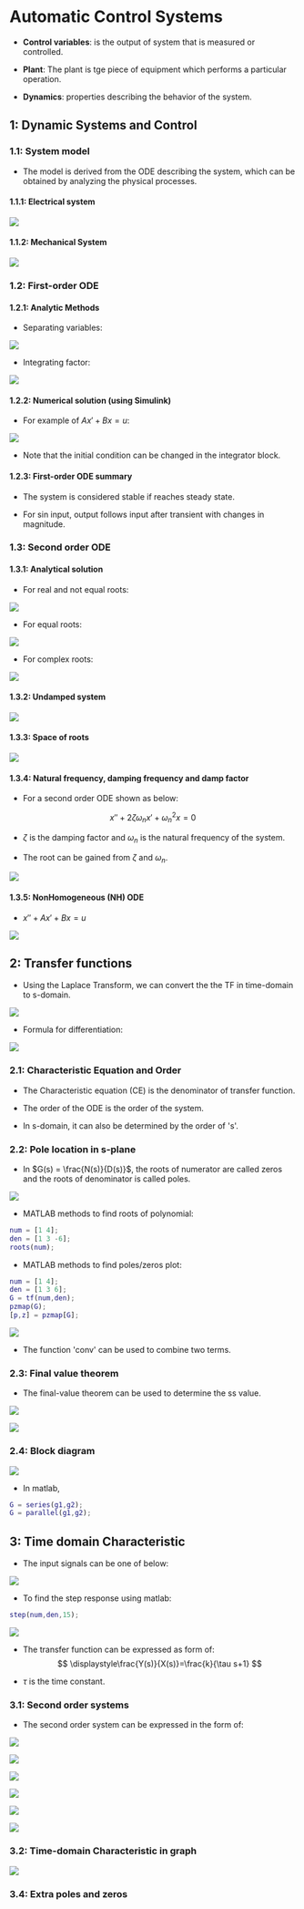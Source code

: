 # Automatic Control Systems 

- **Control variables**: is the output of system that is measured or controlled.

- **Plant**: The plant is tge piece of equipment which performs a particular operation.

- **Dynamics**: properties describing the behavior of the system.

## 1: Dynamic Systems and Control 

### 1.1: System model 

- The model is derived from the ODE describing the system, which can be obtained by analyzing the physical processes.

#### 1.1.1: Electrical system 

![](image/2023-05-25-10-55-39.png)

#### 1.1.2: Mechanical System 

![](image/2023-05-25-10-56-15.png)


### 1.2: First-order ODE 

#### 1.2.1: Analytic Methods 

- Separating variables:

![](image/2023-05-25-11-03-43.png)

- Integrating factor:

![](image/2023-05-25-11-05-58.png)

#### 1.2.2: Numerical solution (using Simulink)

- For example of $Ax' +Bx = u$:

![](image/2023-05-25-11-13-21.png)

- Note that the initial condition can be changed in the integrator block.

#### 1.2.3: First-order ODE summary 

- The system is considered stable if reaches steady state.

- For sin input, output follows input after transient with changes in magnitude.


### 1.3: Second order ODE 

#### 1.3.1: Analytical solution 

- For real and not equal roots:

![](image/2023-05-25-16-05-40.png)

- For equal roots:

![](image/2023-05-25-16-06-40.png)

- For complex roots:

![](image/2023-05-25-16-07-49.png)


#### 1.3.2: Undamped system 

![](image/2023-05-25-16-25-54.png)

#### 1.3.3: Space of roots 

![](image/2023-05-25-16-26-18.png)

#### 1.3.4: Natural frequency, damping frequency and damp factor 

- For a second order ODE shown as below:

$$
x'' + 2\zeta \omega_n x' + \omega_n ^2x = 0
$$

- $\zeta$ is the damping factor and $\omega_n$ is the natural frequency of the system.

- The root can be gained from $\zeta$ and $\omega_n$.

![](image/2023-05-25-16-36-07.png)

#### 1.3.5: NonHomogeneous (NH) ODE 

- $x''+Ax'+Bx = u$

![](image/2023-05-25-16-42-39.png)


## 2: Transfer functions 

- Using the Laplace Transform, we can convert the the TF in time-domain to s-domain.

![](image/2023-05-25-17-02-14.png)

- Formula for differentiation:

![](image/2023-05-25-17-49-52.png)

### 2.1: Characteristic Equation and Order 

- The Characteristic equation (CE) is the denominator of transfer function.

- The order of the ODE is the order of the system.

- In s-domain, it can also be determined by the order of 's'.

### 2.2: Pole location in s-plane 

- In $G(s) = \frac{N(s)}{D(s)}$, the roots of numerator are called zeros and the roots of denominator is called poles.

![](image/2023-05-26-06-20-32.png)


- MATLAB methods to find roots of polynomial:

```MATLAB
num = [1 4];
den = [1 3 -6];
roots(num);
```

- MATLAB methods to find poles/zeros plot:

```MATLAB
num = [1 4];
den = [1 3 6];
G = tf(num,den);
pzmap(G);
[p,z] = pzmap[G];
```

![](image/2023-05-26-06-24-43.png)

- The function 'conv' can be used to combine two terms.

### 2.3: Final value theorem 

- The final-value theorem can be used to determine the ss value.

![](image/2023-05-26-06-30-06.png)

![](image/2023-05-26-06-30-36.png)

### 2.4: Block diagram 

![](image/2023-05-26-06-32-04.png)

- In matlab,

```MATLAB 
G = series(g1,g2);
G = parallel(g1,g2);
```


## 3: Time domain Characteristic 

- The input signals can be one of below:

![](image/2023-05-26-08-29-16.png)


- To find the step response using matlab:

```MATLAB
step(num,den,15);
```
![](image/2023-05-26-08-31-13.png)


- The transfer function can be expressed as form of:
$$
\displaystyle\frac{Y(s)}{X(s)}=\frac{k}{\tau s+1}
$$

- $\tau$ is the time constant.

### 3.1: Second order systems 

- The second order system can be expressed in the form of:

![](image/2023-05-26-08-46-17.png)

![](image/2023-05-26-08-40-30.png)

![](image/2023-05-26-08-41-13.png)

![](image/2023-05-26-08-41-35.png)

![](image/2023-05-26-08-42-07.png)

![](image/2023-05-26-08-43-44.png)


### 3.2: Time-domain Characteristic in graph 

![](image/2023-05-26-08-49-47.png)

### 3.4: Extra poles and zeros